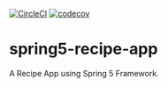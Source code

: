 [![CircleCI](https://circleci.com/gh/batspike/spring5-recipe-app.svg?style=svg)](https://circleci.com/gh/batspike/spring5-recipe-app)
[![codecov](https://codecov.io/gh/batspike/spring5-recipe-app/branch/master/graph/badge.svg)](https://codecov.io/gh/batspike/spring5-recipe-app)

# spring5-recipe-app
A Recipe App using Spring 5 Framework.
